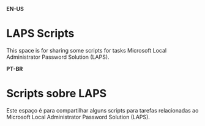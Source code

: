 **EN-US**
# LAPS Scripts

This space is for sharing some scripts for tasks Microsoft Local Administrator Password Solution (LAPS).


**PT-BR**
# Scripts sobre LAPS

Este espaço é para compartilhar alguns scripts para tarefas relacionadas ao Microsoft Local Administrator Password Solution (LAPS).